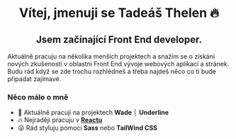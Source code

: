 <h1 align="center">Vítej, jmenuji se Tadeáš Thelen 🔥</h1>

<h2 align="center">Jsem začínající Front End developer.</h2>

<p align="left">Aktuálně pracuju na několika menších projektech a snažím se o získání nových zkušeností v oblastni Front End vývoje webových aplikací a stránek. Budu rád když se zde trochu rozhlédneš a třeba najdeš něco co ti bude připadat zajímavé.</p>

<h3 align="left">Něco málo o mně</h3>

- 🔭 Aktuálně pracuji na projektech **Wade** │ **Underline**
- 🔥 Nejraději pracuju v [**Reactu**](https://reactjs.org/)
- 😜 Rád styluju pomocí **Sass** nebo **TailWind CSS**


